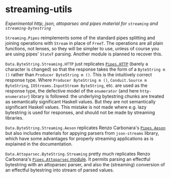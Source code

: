 # streaming-utils

*Experimental http, json, attoparsec and pipes material for `streaming` and `streaming-bytestring`*

`Streaming.Pipes` reimplements some of the standard pipes splitting and joining operations with `Stream` in place of `FreeT`. The operations are all plain functions, not lenses, so they will be simpler to use, unless of course you are using pipes' `StateT` parsing. Another module is planned to recover this.

`Data.ByteString.Streaming.HTTP` just replicates [`Pipes.HTTP`](https://hackage.haskell.org/package/pipes-http-1.0.2/docs/Pipes-HTTP.html) (barely a character is changed) so that the response takes the form of a `ByteString m ()` rather than `Producer ByteString m ()`.  This is the intuitively correct response type. Where `Producer ByteString m ()`, `Conduit.Source m ByteString`, `IOStreams.InputStream ByteString`, etc. are used as the response type, the defective model of the `enumerator` (and here `http-enumerator`) library is followed: the underlying bytestring chunks are treated as semantically significant Haskell values. But they are not semantically significant Haskell values. This mistake is not made where e.g. lazy bytestring is used for responses, and should not be made by streaming libraries.

`Data.ByteString.Streaming.Aeson` replicates Renzo Carbonara's [`Pipes.Aeson`](https://hackage.haskell.org/package/pipes-aeson-0.4.1.5/docs/Pipes-Aeson.html) but also includes materials for appying parsers from `json-streams` library, which have some advantages for properly streaming applications as is explained in the documentation. 

`Data.Attoparsec.ByteString.Streaming` pretty much replicates Renzo Carbonara's [`Pipes.Attoparsec` module](https://hackage.haskell.org/package/pipes-attoparsec-0.5.1.2/docs/Pipes-Attoparsec.html). It permits parsing an effectful bytestring with an attoparsec parser, and also the (streaming) conversion of an effectful bytestring into stream of parsed values.

